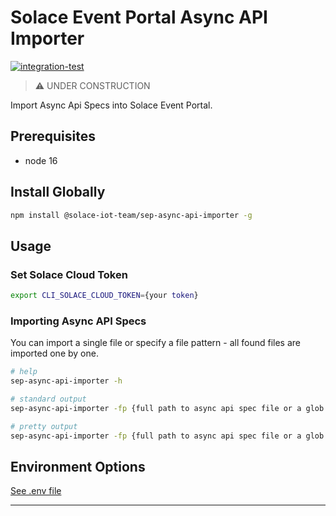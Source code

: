 # Solace Event Portal Async API Importer

[![integration-test](https://github.com/solace-iot-team/sep-async-api-importer/actions/workflows/integration-test.yml/badge.svg)](https://github.com/solace-iot-team/sep-async-api-importer/actions/workflows/integration-test.yml)


> :warning: UNDER CONSTRUCTION

Import Async Api Specs into Solace Event Portal.


## Prerequisites

* node 16

## Install Globally

````bash
npm install @solace-iot-team/sep-async-api-importer -g
````


## Usage

### Set Solace Cloud Token
````bash
export CLI_SOLACE_CLOUD_TOKEN={your token}
````

### Importing Async API Specs

You can import a single file or specify a file pattern - all found files are imported one by one.

````bash
# help
sep-async-api-importer -h

# standard output
sep-async-api-importer -fp {full path to async api spec file or a glob pattern} -d {event portal application domain}

# pretty output
sep-async-api-importer -fp {full path to async api spec file or a glob pattern} -d {event portal application domain} | npx pino-pretty
````



## Environment Options

[See .env file](https://github.com/solace-iot-team/sep-async-api-importer/blob/main/importer-cli/.env)

---
